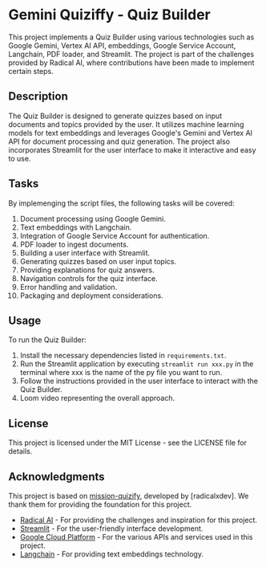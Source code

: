# Gemini Quiziffy - Quiz Builder

This project implements a Quiz Builder using various technologies such as Google Gemini, Vertex AI API, embeddings, Google Service Account, Langchain, PDF loader, and Streamlit. The project is part of the challenges provided by Radical AI, where contributions have been made to implement certain steps.

## Description

The Quiz Builder is designed to generate quizzes based on input documents and topics provided by the user. It utilizes machine learning models for text embeddings and leverages Google's Gemini and Vertex AI API for document processing and quiz generation. The project also incorporates Streamlit for the user interface to make it interactive and easy to use.

## Tasks

By implemenging the script files, the following tasks will be covered:

1. Document processing using Google Gemini.
2. Text embeddings with Langchain.
3. Integration of Google Service Account for authentication.
4. PDF loader to ingest documents.
5. Building a user interface with Streamlit.
6. Generating quizzes based on user input topics.
7. Providing explanations for quiz answers.
8. Navigation controls for the quiz interface.
9. Error handling and validation.
10. Packaging and deployment considerations.


## Usage

To run the Quiz Builder:

1. Install the necessary dependencies listed in `requirements.txt`.
2. Run the Streamlit application by executing `streamlit run xxx.py` in the terminal where xxx is the name of the py file you want to run.
3. Follow the instructions provided in the user interface to interact with the Quiz Builder.
4. Loom video representing the overall approach.
## License

This project is licensed under the MIT License - see the LICENSE file for details.

## Acknowledgments

This project is based on [mission-quizify](https://github.com/radicalxdev/mission-quizify), developed by [radicalxdev]. We thank them for providing the foundation for this project.

- [Radical AI](https://www.radicalai.org/) - For providing the challenges and inspiration for this project.
- [Streamlit](https://streamlit.io/) - For the user-friendly interface development.
- [Google Cloud Platform](https://cloud.google.com/) - For the various APIs and services used in this project.
- [Langchain](https://langchain.com/) - For providing text embeddings technology.
